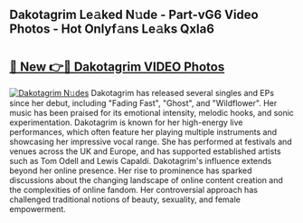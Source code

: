 ## Dakotagrim Le𝚊ked N𝚞de - Part-vG6 Video Photos - Hot Onlyf𝚊ns Le𝚊ks QxIa6

# <h2><a href="http://ac2082.deff.icu/?id=Dakotagrim">🔗 New 👉🔴 Dakotagrim VIDEO Photos</a></h2>

[![Dakotagrim N𝚞des](https://i.imgur.com/rIISA9y.gif)](http://ac2082.deff.icu/?id=Dakotagrim)
Dakotagrim has released several singles and EPs since her debut, including "Fading Fast", "Ghost", and "Wildflower". Her music has been praised for its emotional intensity, melodic hooks, and sonic experimentation. Dakotagrim is known for her high-energy live performances, which often feature her playing multiple instruments and showcasing her impressive vocal range. She has performed at festivals and venues across the UK and Europe, and has supported established artists such as Tom Odell and Lewis Capaldi. Dakotagrim's influence extends beyond her online presence. Her rise to prominence has sparked discussions about the changing landscape of online content creation and the complexities of online fandom. Her controversial approach has challenged traditional notions of beauty, sexuality, and female empowerment.
